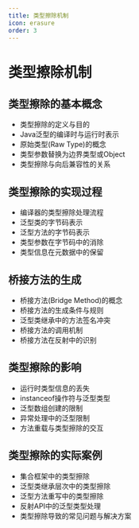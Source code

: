 ```yaml
---
title: 类型擦除机制
icon: erasure
order: 3
---
```


# 类型擦除机制

## 类型擦除的基本概念

- 类型擦除的定义与目的
- Java泛型的编译时与运行时表示
- 原始类型(Raw Type)的概念
- 类型参数替换为边界类型或Object
- 类型擦除与向后兼容性的关系

## 类型擦除的实现过程

- 编译器的类型擦除处理流程
- 泛型类的字节码表示
- 泛型方法的字节码表示
- 类型参数在字节码中的消除
- 类型信息在元数据中的保留

## 桥接方法的生成

- 桥接方法(Bridge Method)的概念
- 桥接方法的生成条件与规则
- 泛型类继承中的方法签名冲突
- 桥接方法的调用机制
- 桥接方法在反射中的识别

## 类型擦除的影响

- 运行时类型信息的丢失
- instanceof操作符与泛型类型
- 泛型数组创建的限制
- 异常处理中的泛型限制
- 方法重载与类型擦除的交互

## 类型擦除的实际案例

- 集合框架中的类型擦除
- 泛型类继承层次中的类型擦除
- 泛型方法重写中的类型擦除
- 反射API中的泛型类型处理
- 类型擦除导致的常见问题与解决方案
